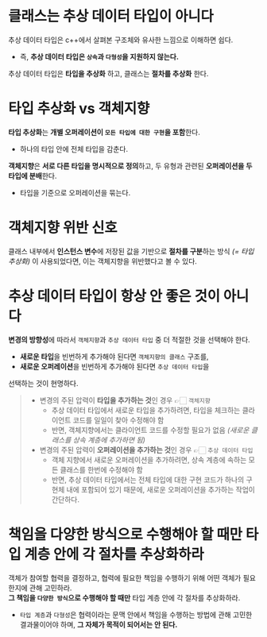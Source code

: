 # 클래스는 추상 데이터 타입이 아니다

추상 데이터 타입은 c++에서 살펴본 구조체와 유사한 느낌으로 이해하면 쉽다.

- 즉, **추상 데이터 타입은 `상속`과 `다형성`을 지원하지 않는다.**

추상 데이터 타입은 **타입을 추상화** 하고, 클래스는 **절차를 추상화** 한다.

# 타입 추상화 vs 객체지향

**타입 추상화**는 **개별 오퍼레이션이 `모든 타입에 대한 구현`을 포함**한다.

- 하나의 타입 안에 전체 타입을 감춘다.

**객체지향**은 **서로 다른 타입을 명시적으로 정의**하고, 두 유형과 관련된 **오퍼레이션을 두 타입에 분배**한다.

- 타입을 기준으로 오퍼레이션을 묶는다.

# 객체지향 위반 신호

클래스 내부에서 **인스턴스 변수**에 저장된 값을 기반으로 **절차를 구분**하는 방식 _(= 타입 추상화)_ 이 사용되었다면, 이는 객체지향을 위반했다고 볼 수 있다.

# 추상 데이터 타입이 항상 안 좋은 것이 아니다

**변경의 방향성**에 따라서 `객체지향`과 `추상 데이터 타입` 중 더 적절한 것을 선택해야 한다.

- **새로운 타입**을 빈번하게 추가해야 된다면 `객체지향의 클래스` 구조를,
- **새로운 오퍼레이션**을 빈번하게 추가해야 된다면 `추상 데이터 타입`을

선택하는 것이 현명하다.

> - 변경의 주된 압력이 **타입을 추가하는 것**인 경우 👉🏻 `객체지향`
>   - 추상 데이터 타입에서 새로운 타입을 추가하려면, 타입을 체크하는 클라이언트 코드를 일일이 찾아 수정해야 함
>   - 반면, 객체지향에서는 클라이언트 코드를 수정할 필요가 없음 _(새로운 클래스를 상속 계층에 추가하면 됨)_
> - 변경의 주된 압력이 **오퍼레이션을 추가하는 것**인 경우 👉🏻 `추상 데이터 타입`
>   - 객체 지향에서 새로운 오퍼레이션을 추가하려면, 상속 계층에 속하는 모든 클래스를 한번에 수정해야 함
>   - 반면, 추상 데이터 타입에서는 전체 타입에 대한 구현 코드가 하나의 구현체 내에 포함되어 있기 때문에, 새로운 오퍼레이션을 추가하는 작업이 간단하다.

# 책임을 다양한 방식으로 수행해야 할 때만 타입 계층 안에 각 절차를 추상화하라

객체가 참여할 협력을 결정하고, 협력에 필요한 책임을 수행하기 위해 어떤 객체가 필요한지에 관해 고민하라.  
**그 책임을 `다양한 방식`으로 수행해야 할 때만** 타입 계층 안에 각 절차를 추상화하라.

- `타입 계층`과 `다형성`은 협력이라는 문맥 안에서 책임을 수행하는 방법에 관해 고민한 결과물이어야 하며, **그 자체가 목적이 되어서는 안 된다.**
